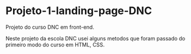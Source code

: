 # Projeto-1-landing-page-DNC
Projeto do curso DNC em front-end.

Neste projeto da escola DNC usei alguns metodos que foram passado do primeiro modo do curso em HTML, CSS. 

